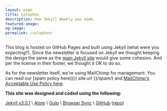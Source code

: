 ```yaml
---
layout: page
title: Colophon
description: How Jekyll Weekly was made.
featured-image:
og-image:
permalink: /colophon/
---
```


This blog is hosted on GitHub Pages and built using Jekyll (what were you expecting?). Since the newsletter is focused on Jekyll we thought keeping the design the same as the [main Jekyll site](http://jekyllrb.com/) would give some cohesion. And per the license in their footer, we thought it OK to do so.

As for the newsletter itself, we're using MailChimp for management. You can read our [spam policy here]({{ site.url }}/spam/) and [MailChimp's Acceptable Use Policy here](http://mailchimp.com/legal/acceptable_use/).

**This site was designed and coded using the following:**

[Jekyll v3.0.1](https://github.com/jekyll/jekyll) \\
[Atom](https://atom.io/) \\
[Gulp](http://gulpjs.com/) \\
[Browser Sync](https://browsersync.io/) \\
[GitHub](https://github.com/) ([repo](https://github.com/jekyllweekly/jekyllweekly.github.io))